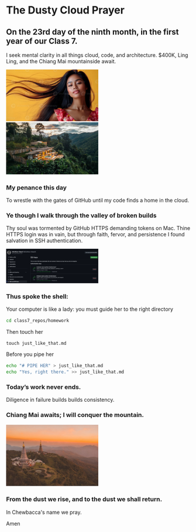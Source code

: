 
# The Dusty Cloud Prayer
## On the 23rd day of the ninth month, in the first year of our Class 7.

I seek mental clarity in all things cloud, code, and architecture.
$400K, Ling Ling, and the Chiang Mai mountainside await.

<img src="images/indonesian_woman.jpeg" alt="Indonesian Woman" width="50%">

<img src="images/chiang_mai_home.jpeg" alt="Chiang Mai Home " width="50%">


### My penance this day
To wrestle with the gates of GitHub until my code finds a home in the cloud.

### Ye though I walk through the valley of broken builds
Thy soul was tormented by GitHub HTTPS demanding tokens on Mac. Thine HTTPS login was in vain, but through faith, fervor, and persistence I found salvation in SSH authentication.

<img src="images/public_ssh_keys.png" alt="Public SSH Keys" width="50%">

### Thus spoke the shell:
Your computer is like a lady: you must guide her to the right directory 
```sh
cd class7_repos/homework
```

Then touch her
```shell
touch just_like_that.md
```

Before you pipe her 
```sh
echo "# PIPE HER" > just_like_that.md
echo "Yes, right there." >> just_like_that.md
```

### Today’s work never ends.
Diligence in failure builds builds consistency. 

### Chiang Mai awaits; I will conquer the mountain.

<img src="images/chiang_mai_mountains_2.jpg" alt="Chiang Mai Mountains 2" width="50%">

### From the dust we rise, and to the dust we shall return.
In Chewbacca's name we pray.

Amen
